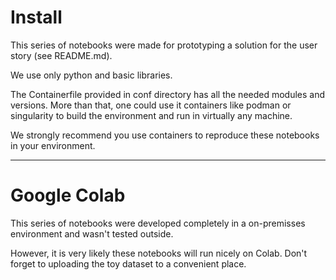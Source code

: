 # Install
This series of notebooks were made for prototyping a solution for the user story (see README.md).

We use only python and basic libraries.

The Containerfile provided in conf directory has all the needed modules and versions. More than that, one
could use it containers like podman or singularity to build the environment and run in virtually any machine.

We strongly recommend you use containers to reproduce these notebooks in your environment.

---

# Google Colab
This series of notebooks were developed completely in a on-premisses environment and wasn't tested outside.

However, it is very likely these notebooks will run nicely on Colab. Don't forget to uploading the toy dataset to a convenient 
place.
